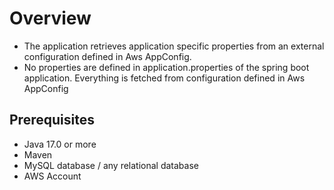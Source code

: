# Overview
- The application retrieves application specific properties from an external configuration defined in Aws AppConfig.
- No properties are defined in application.properties of the spring boot application. Everything is fetched from configuration defined in Aws AppConfig
## Prerequisites
- Java 17.0 or more
- Maven
- MySQL database / any relational database
- AWS Account
